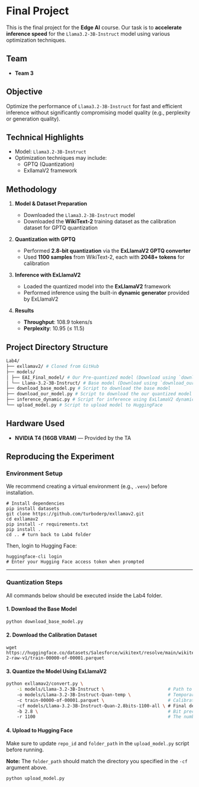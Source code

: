 # Final Project

This is the final project for the **Edge AI** course.
Our task is to **accelerate inference speed** for the `Llama3.2-3B-Instruct` model using various optimization techniques.

## Team
- **Team 3**

## Objective

Optimize the performance of `Llama3.2-3B-Instruct` for fast and efficient inference without significantly compromising model quality (e.g., perplexity or generation quality).

## Technical Highlights

- Model: `Llama3.2-3B-Instruct`
- Optimization techniques may include:
  - GPTQ (Quantization)
  - ExllamaV2 framework

##  Methodology

1. **Model & Dataset Preparation**  
   - Downloaded the `Llama3.2-3B-Instruct` model  
   - Downloaded the **WikiText-2** training dataset as the calibration dataset for GPTQ quantization

2. **Quantization with GPTQ**  
   - Performed **2.8-bit quantization** via the **ExLlamaV2 GPTQ converter**  
   - Used **1100 samples** from WikiText-2, each with **2048+ tokens** for calibration  

3. **Inference with ExLlamaV2**  
   - Loaded the quantized model into the **ExLlamaV2** framework
   - Performed inference using the built-in **dynamic generator** provided by ExLlamaV2

4. **Results**  
   - **Throughput**: 108.9 tokens/s
   - **Perplexity**: 10.95 (≤ 11.5)

## Project Directory Structure
```bash
Lab4/
├── exllamav2/ # Cloned from GitHub
├── models/
│ ├── EAI_Final_model/ # Our Pre-quantized model (Download using `download_base_model.py`)
│ └── Llama-3.2-3B-Instruct/ # Base model (Download using `download_our_model.py`)
├── download_base_model.py # Script to download the base model
├── download_our_model.py # Script to download the our quantized model (EAL_final_model)
├── inference_dynamic.py # Script for inference using ExLlamaV2 dynamic generator
└── upload_model.py # Script to upload model to HuggingFace
```

## Hardware Used
- **NVIDIA T4 (16GB VRAM)** — Provided by the TA

## Reproducing the Experiment

### Environment Setup
We recommend creating a virtual environment (e.g., `.venv`) before installation.
```
# Install dependencies
pip install datasets
git clone https://github.com/turboderp/exllamav2.git
cd exllamav2
pip install -r requirements.txt
pip install .
cd .. # turn back to Lab4 folder
```
Then, login to Hugging Face:
```
huggingface-cli login
# Enter your Hugging Face access token when prompted
```
-------
### Quantization Steps
All commands below should be executed inside the Lab4 folder.

#### 1. Download the Base Model
```python
python download_base_model.py
```

#### 2. Download the Calibration Dataset
```base
wget https://huggingface.co/datasets/Salesforce/wikitext/resolve/main/wikitext-2-raw-v1/train-00000-of-00001.parquet
```

#### 3. Quantize the Model Using ExLlamaV2
```bash
python exllamav2/convert.py \
    -i models/Llama-3.2-3B-Instruct \                        # Path to the original (non-quantized) LLaMA model
    -o models/Llama-3.2-3B-Instruct-Quan-temp \              # Temporary output directory for intermediate quantization results
    -c train-00000-of-00001.parquet \                        # Calibration dataset used for quantization (in .parquet format)
    -cf models/Llama-3.2-3B-Instruct-Quan-2.8bits-1100-all \ # Final destination folder to store the fully quantized model
    -b 2.8 \                                                 # Bit precision for quantization (2.8 bits in this case)
    -r 1100                                                  # The number of sample used in quantization; affects accuracy vs. efficiency tradeoff
```

#### 4. Upload to Hugging Face
Make sure to update `repo_id` and `folder_path` in the `upload_model.py` script before running.

**Note:** The `folder_path` should match the directory you specified in the `-cf` argument above.
```
python upload_model.py
```

